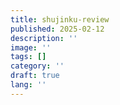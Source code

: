 ```yaml
---
title: shujinku-review
published: 2025-02-12
description: ''
image: ''
tags: []
category: ''
draft: true 
lang: ''
---
```

